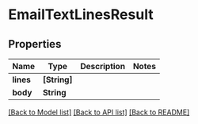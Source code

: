 # EmailTextLinesResult

## Properties
Name | Type | Description | Notes
------------ | ------------- | ------------- | -------------
**lines** | **[String]** |  | 
**body** | **String** |  | 

[[Back to Model list]](../README#documentation-for-models) [[Back to API list]](../README#documentation-for-api-endpoints) [[Back to README]](../README)



